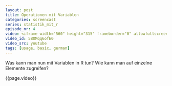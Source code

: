 ```yaml
---
layout: post
title: Operationen mit Variablen
categories: screencast
series: statistik_mit_r
episode_nr: 4
video: <iframe width="560" height="315" frameborder="0" allowfullscreen="" src="http://www.youtube.com/embed/5BOMqq6ofE0"></iframe>
video_id: 5BOMqq6ofE0
video_src: youtube
tags: [usage, basic, german]
---
```


Was kann man nun mit Variablen in R tun? Wie kann man auf einzelne Elemente zugreifen?
<!--more-->
{{page.video}}

